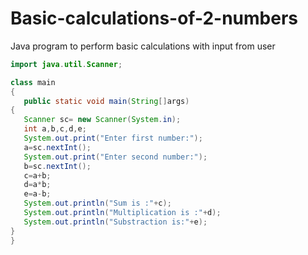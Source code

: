 # Basic-calculations-of-2-numbers
Java program to perform basic calculations with input from user

```java
import java.util.Scanner;

class main
{
   public static void main(String[]args)
{
   Scanner sc= new Scanner(System.in);
   int a,b,c,d,e;
   System.out.print("Enter first number:");
   a=sc.nextInt();
   System.out.print("Enter second number:");
   b=sc.nextInt();
   c=a+b;
   d=a*b;
   e=a-b;
   System.out.println("Sum is :"+c);
   System.out.println("Multiplication is :"+d);
   System.out.println("Substraction is:"+e);
}
}
